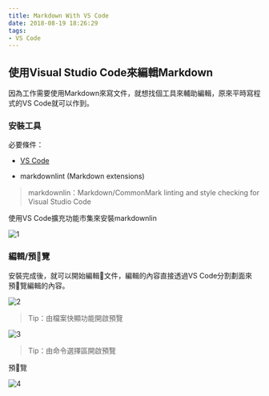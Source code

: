 ```yaml
---
title: Markdown With VS Code
date: 2018-08-19 18:26:29
tags: 
- VS Code
---
```


## 使用Visual Studio Code來編輯Markdown

因為工作需要使用Markdown來寫文件，就想找個工具來輔助編輯，原來平時寫程式的VS Code就可以作到。

<!--more-->

### 安裝工具

必要條件：

+ [VS Code](https://code.visualstudio.com/download)

+ markdownlint (Markdown extensions)

>markdownlin：Markdown/CommonMark linting and style checking for Visual Studio Code

使用VS Code擴充功能市集來安裝markdownlin

![1](p1.png)

### 編輯/預覽

安裝完成後，就可以開始編輯文件，編輯的內容直接透過VS Code分割劃面來預覽編輯的內容。

![2](p2.png)

>Tip：由檔案快顯功能開啟預覽

![3](p3.png)

>Tip：由命令選擇區開啟預覽

預覽

![4](p4.png)